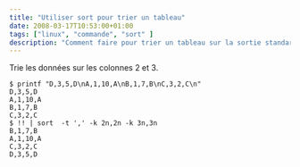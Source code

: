 ```yaml
---
title: "Utiliser sort pour trier un tableau"
date: 2008-03-17T10:53:00+01:00
tags: ["linux", "commande", "sort" ]
description: "Comment faire pour trier un tableau sur la sortie standard en fonction de certaines colonnes"
---
```


Trie les données sur les colonnes 2 et 3.

```text
$ printf "D,3,5,D\nA,1,10,A\nB,1,7,B\nC,3,2,C\n"
D,3,5,D
A,1,10,A
B,1,7,B
C,3,2,C
$ !! | sort  -t ',' -k 2n,2n -k 3n,3n
B,1,7,B
A,1,10,A
C,3,2,C
D,3,5,D
```
